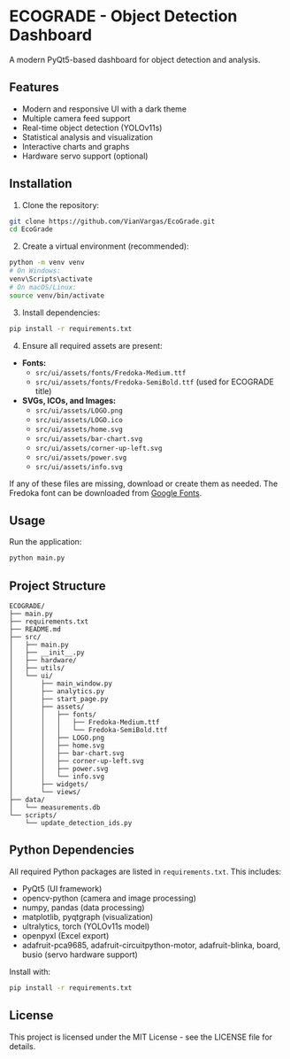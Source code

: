 # ECOGRADE - Object Detection Dashboard

A modern PyQt5-based dashboard for object detection and analysis.

## Features

- Modern and responsive UI with a dark theme
- Multiple camera feed support
- Real-time object detection (YOLOv11s)
- Statistical analysis and visualization
- Interactive charts and graphs
- Hardware servo support (optional)

## Installation

1. Clone the repository:

```bash
git clone https://github.com/VianVargas/EcoGrade.git
cd EcoGrade
```

2. Create a virtual environment (recommended):

```bash
python -m venv venv
# On Windows:
venv\Scripts\activate
# On macOS/Linux:
source venv/bin/activate
```

3. Install dependencies:

```bash
pip install -r requirements.txt
```

4. Ensure all required assets are present:

- **Fonts:**
  - `src/ui/assets/fonts/Fredoka-Medium.ttf`
  - `src/ui/assets/fonts/Fredoka-SemiBold.ttf` (used for ECOGRADE title)
- **SVGs, ICOs, and Images:**
  - `src/ui/assets/LOGO.png`
  - `src/ui/assets/LOGO.ico`
  - `src/ui/assets/home.svg`
  - `src/ui/assets/bar-chart.svg`
  - `src/ui/assets/corner-up-left.svg`
  - `src/ui/assets/power.svg`
  - `src/ui/assets/info.svg`

If any of these files are missing, download or create them as needed. The Fredoka font can be downloaded from [Google Fonts](https://fonts.google.com/specimen/Fredoka).

## Usage

Run the application:

```bash
python main.py
```

## Project Structure

```
ECOGRADE/
├── main.py
├── requirements.txt
├── README.md
├── src/
│   ├── main.py
│   ├── __init__.py
│   ├── hardware/
│   ├── utils/
│   └── ui/
│       ├── main_window.py
│       ├── analytics.py
│       ├── start_page.py
│       ├── assets/
│       │   ├── fonts/
│       │   │   ├── Fredoka-Medium.ttf
│       │   │   └── Fredoka-SemiBold.ttf
│       │   ├── LOGO.png
│       │   ├── home.svg
│       │   ├── bar-chart.svg
│       │   ├── corner-up-left.svg
│       │   ├── power.svg
│       │   └── info.svg
│       ├── widgets/
│       └── views/
├── data/
│   └── measurements.db
└── scripts/
    └── update_detection_ids.py
```

## Python Dependencies

All required Python packages are listed in `requirements.txt`. This includes:
- PyQt5 (UI framework)
- opencv-python (camera and image processing)
- numpy, pandas (data processing)
- matplotlib, pyqtgraph (visualization)
- ultralytics, torch (YOLOv11s model)
- openpyxl (Excel export)
- adafruit-pca9685, adafruit-circuitpython-motor, adafruit-blinka, board, busio (servo hardware support)

Install with:
```bash
pip install -r requirements.txt
```

## License

This project is licensed under the MIT License - see the LICENSE file for details.
